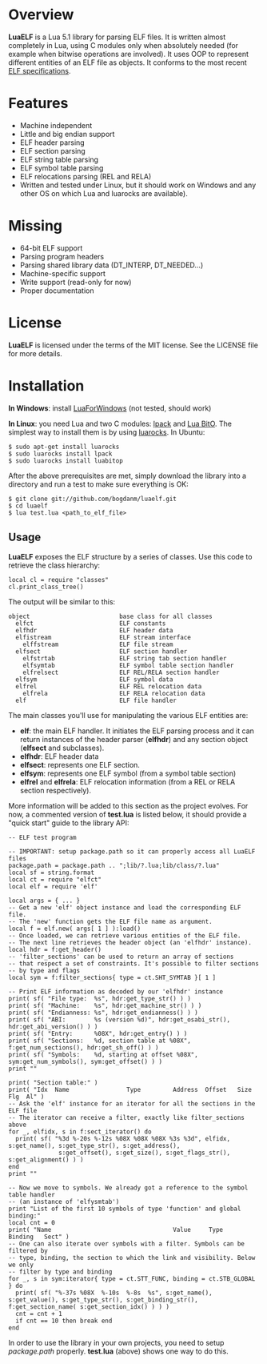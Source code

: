 Overview
========

**LuaELF** is a Lua 5.1 library for parsing ELF files. It is written almost completely in
Lua, using C modules only when absolutely needed (for example when bitwise operations
are involved). It uses OOP to represent different entities of an ELF file as objects.
It conforms to the most recent [ELF specifications](http://www.sco.com/developers/gabi/latest/contents.html).

Features
========

* Machine independent
* Little and big endian support
* ELF header parsing
* ELF section parsing
* ELF string table parsing
* ELF symbol table parsing
* ELF relocations parsing (REL and RELA)
* Written and tested under Linux, but it should work on Windows and any other OS on which Lua and luarocks are available).

Missing
=======

* 64-bit ELF support
* Parsing program headers
* Parsing shared library data (DT_INTERP, DT_NEEDED...)
* Machine-specific support
* Write support (read-only for now)
* Proper documentation

License
=======

**LuaELF** is licensed under the terms of the MIT license. See the LICENSE file for more details.

Installation
============

**In Windows**: install [LuaForWindows](http://code.google.com/p/luaforwindows) (not tested, should work)

**In Linux**: you need Lua and two C modules: [lpack](http://www.tecgraf.puc-rio.br/~lhf/ftp/lua/) and [Lua BitO](http://bitop.luajit.org/). The
simplest way to install them is by using [luarocks](http://luarocks.org/). In Ubuntu:

    $ sudo apt-get install luarocks
    $ sudo luarocks install lpack
    $ sudo luarocks install luabitop

After the above prerequisites are met, simply download the library into a directory and run a test to make sure everything is OK:

    $ git clone git://github.com/bogdanm/luaelf.git
    $ cd luaelf
    $ lua test.lua <path_to_elf_file>

Usage
-----

**LuaELF** exposes the ELF structure by a series of classes. Use this code to retrieve the class hierarchy:

    local cl = require "classes"
    cl.print_class_tree()

The output will be similar to this:

    object                         base class for all classes
      elfct                        ELF constants
      elfhdr                       ELF header data
      elfistream                   ELF stream interface
        elffstream                 ELF file stream
      elfsect                      ELF section handler
        elfstrtab                  ELF string tab section handler
        elfsymtab                  ELF symbol table section handler
        elfrelsect                 ELF REL/RELA section handler
      elfsym                       ELF symbol data
      elfrel                       ELF REL relocation data
        elfrela                    ELF RELA relocation data
      elf                          ELF file handler

The main classes you'll use for manipulating the various ELF entities are:

* **elf**: the main ELF handler. It initiates the ELF parsing process and it can return
  instances of the header parser (**elfhdr**) and any section object (**elfsect** and subclasses).
* **elfhdr**: ELF header data   
* **elfsect**: represents one ELF section.
* **elfsym**: represents one ELF symbol (from a symbol table section)
* **elfrel** and **elfrela**: ELF relocation information (from a REL or RELA section respectively).

More information will be added to this section as the project evolves. For now, a commented version of
**test.lua** is listed below, it should provide a "quick start" guide to the library API:

    -- ELF test program

    -- IMPORTANT: setup package.path so it can properly access all LuaELF files
    package.path = package.path .. ";lib/?.lua;lib/class/?.lua"
    local sf = string.format
    local ct = require "elfct"
    local elf = require 'elf'

    local args = { ... }
    -- Get a new 'elf' object instance and load the corresponding ELF file.
    -- The 'new' function gets the ELF file name as argument.
    local f = elf.new( args[ 1 ] ):load()
    -- Once loaded, we can retrieve various entities of the ELF file.
    -- The next line retrieves the header object (an 'elfhdr' instance).
    local hdr = f:get_header()
    -- 'filter_sections' can be used to return an array of sections
    -- that respect a set of constraints. It's possible to filter sections
    -- by type and flags
    local sym = f:filter_sections{ type = ct.SHT_SYMTAB }[ 1 ]

    -- Print ELF information as decoded by our 'elfhdr' instance
    print( sf( "File type:  %s", hdr:get_type_str() ) )
    print( sf( "Machine:    %s", hdr:get_machine_str() ) )
    print( sf( "Endianness: %s", hdr:get_endianness() ) )
    print( sf( "ABI:        %s (version %d)", hdr:get_osabi_str(), hdr:get_abi_version() ) )
    print( sf( "Entry:      %08X", hdr:get_entry() ) )
    print( sf( "Sections:   %d, section table at %08X", f:get_num_sections(), hdr:get_sh_off() ) )
    print( sf( "Symbols:    %d, starting at offset %08X", sym:get_num_symbols(), sym:get_offset() ) )
    print ""

    print( "Section table:" )
    print( "Idx  Name                Type         Address  Offset   Size     Flg  Al" )
    -- Ask the 'elf' instance for an iterator for all the sections in the ELF file
    -- The iterator can receive a filter, exactly like filter_sections above
    for _, elfidx, s in f:sect_iterator() do
      print( sf( "%3d %-20s %-12s %08X %08X %08X %3s %3d", elfidx, s:get_name(), s:get_type_str(), s:get_address(),
                  s:get_offset(), s:get_size(), s:get_flags_str(), s:get_alignment() ) )
    end
    print ""

    -- Now we move to symbols. We already got a reference to the symbol table handler
    -- (an instance of 'elfysmtab')
    print "List of the first 10 symbols of type 'function' and global binding:"
    local cnt = 0
    print( "Name                                  Value     Type        Binding   Sect" )
    -- One can also iterate over symbols with a filter. Symbols can be filtered by
    -- type, binding, the section to which the link and visibility. Below we only
    -- filter by type and binding
    for _, s in sym:iterator{ type = ct.STT_FUNC, binding = ct.STB_GLOBAL } do
      print( sf( "%-37s %08X  %-10s  %-8s  %s", s:get_name(), s:get_value(), s:get_type_str(), s:get_binding_str(), f:get_section_name( s:get_section_idx() ) ) )
      cnt = cnt + 1
      if cnt == 10 then break end
    end

In order to use the library in your own projects, you need to setup _package.path_ properly. **test.lua** (above) shows one way to do this.

